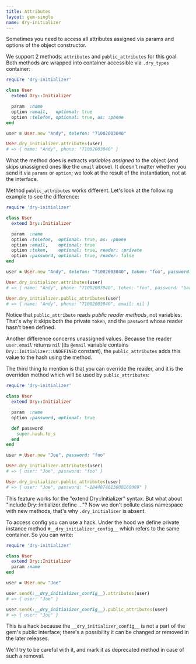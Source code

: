 ```yaml
---
title: Attributes
layout: gem-single
name: dry-initializer
---
```


Sometimes you need to access all attributes assigned via params and options of the object constructor.

We support 2 methods: `attributes` and `public_attributes` for this goal. Both methods are wrapped into container accessible via `.dry_types` container:

```ruby
require 'dry-initializer'

class User
  extend Dry::Initializer

  param  :name
  option :email,   optional: true
  option :telefon, optional: true, as: :phone
end

user = User.new "Andy", telefon: "71002003040"

User.dry_initializer.attributes(user)
# => { name: "Andy", phone: "71002003040" }
```

What the method does is extracts *variables assigned* to the object (and skips unassigned ones like the `email` above). It doesn't matter whether you send it via `params` or `option`; we look at the result of the instantiation, not at the interface.

Method `public_attributes` works different. Let's look at the following example to see the difference:

```ruby
require 'dry-initializer'

class User
  extend Dry::Initializer

  param  :name
  option :telefon,  optional: true, as: :phone
  option :email,    optional: true
  option :token,    optional: true, reader: :private
  option :password, optional: true, reader: false
end

user = User.new "Andy", telefon: "71002003040", token: "foo", password: "bar"

User.dry_initializer.attributes(user)
# => { name: "Andy", phone: "71002003040", token: "foo", password: "bar" }

User.dry_initializer.public_attributes(user)
# => { name: "Andy", phone: "71002003040", email: nil }
```

Notice that `public_attribute` reads *public reader methods*, not variables. That's why it skips both the private `token`, and the `password` whose reader hasn't been defined.

Another difference concerns unassigned values. Because the reader `user.email` returns `nil` (its `@email` variable contains `Dry::Initializer::UNDEFINED` constant), the `public_attributes` adds this value to the hash using the method.

The third thing to mention is that you can override the reader, and it is the overriden method which will be used by `public_attributes`:

```ruby
require 'dry-initializer'

class User
  extend Dry::Initializer

  param  :name
  option :password, optional: true

  def password
    super.hash.to_s
  end
end

user = User.new "Joe", password: "foo"

User.dry_initializer.attributes(user)
# => { user: "Joe", password: "foo" }

User.dry_initializer.public_attributes(user)
# => { user: "Joe", password: "-1844874613000160009" }
```

This feature works for the "extend Dry::Initializer" syntax. But what about "include Dry::Initializer.define ..."? Now we don't pollute class namespace with new methods, that's why `.dry_initializer` is absent.

To access config you can use a hack. Under the hood we define private instance method `#__dry_initializer_config__` which refers to the same container. So you can write:

```ruby
require 'dry-initializer'

class User
  extend Dry::Initializer
  param :name
end

user = User.new "Joe"

user.send(:__dry_initializer_config__).attributes(user)
# => { user: "Joe" }

user.send(:__dry_initializer_config__).public_attributes(user)
# => { user: "Joe" }
```

This is a hack because the `__dry_initializer_config__` is not a part of the gem's public interface; there's a possibility it can be changed or removed in the later releases.

We'll try to be careful with it, and mark it as deprecated method in case of such a removal.

